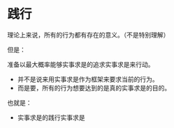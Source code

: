 # 践行

理论上来说，所有的行为都有存在的意义。（不是特别理解）

但是：

准备以最大概率能够实事求是的追求实事求是来行动。

- 并不是说来用实事求是作为框架来要求当前的行为。
- 而是要，所有的行为想要达到的是真的实事求是的目的。

也就是：

- 实事求是的践行实事求是